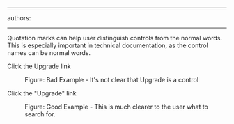 

---
authors:

---




<span class='intro'> <p>​​​​​Quotation marks can help user distinguish controls from the normal words. This is especially important in technical documentation, as the control names can be normal words.</p> </span>

<p class="ssw15-rteElement-GreyBox">​Click the Upgrade link</p><dd class="ssw15-rteElement-FigureBad">Figure&#58; Bad Example - It's not clear that Upgrade is a control</dd><p class="ssw15-rteElement-GreyBox">Click the &quot;Upgrade&quot; link</p><dd class="ssw15-rteElement-FigureGood">Figure&#58; Good Example - This is much clearer to the user what to search for.</dd>


